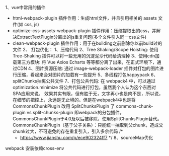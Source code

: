 1、vue中常用的插件
  * html-webpack-plugin
      插件作用：生成html文件，并且引用相关的 assets 文件(如 css, js)
  * optimize-css-assets-webpack-plugin
      插件作用：压缩提取出的css，并解决ExtractTextPlugin分离出的js重复问题(多个文件引入同一css文件)
  * clean-webpack-plugin
      插件作用：用于在building之前删除你以前build过的文件
2、
打包优化：
1、压缩代码
2、Tree Shaking/Scope Hoisting: 使用 Tree-Shaking 插件可以将一些无用的沉淀泥沙代码给清理掉
3、使用cdn加载第三方模块: 将 Vue Axios Echarts 等等都分离了出来，在正式环境下，通过CDN
4、图片资源压缩: 通过 image-webpack-loader 插件对打包的图片进行压缩，看起来会对图片的加载有一些提升
5、多线程打包happypack
6、splitChunks抽离公共文件
7、打包公共代码: 在 webpack4 中，可以通过 optimization.minimize 将公共代码进行打包，虽然我个人认为这个东西对SPA应用来说，
    效果其实有限，但有胜于无，文字再小也是肉不是，所以说，在细节的把控上，永远是无止境的。但是在webpack4中也是将
    CommonsChunkPlugin 改用 SplitChunksPlugin 了
    commons-chunk-plugin vs split-chunks-plugin
    即webpack的分包插件。CommonsChunkPlugin于4.0及以后被移除，使用SplitChunksPlugin替代。
    CommonsChunkPlugin（基于父子关系）：只能统一抽取到父chunk，造成父chunk过大，不可避免的存在重复引入，引入多余代码
    /*
    *    https://www.jianshu.com/p/ece902324ff7
    */
8、sourceMap优化



webpack 安装依赖cross-env